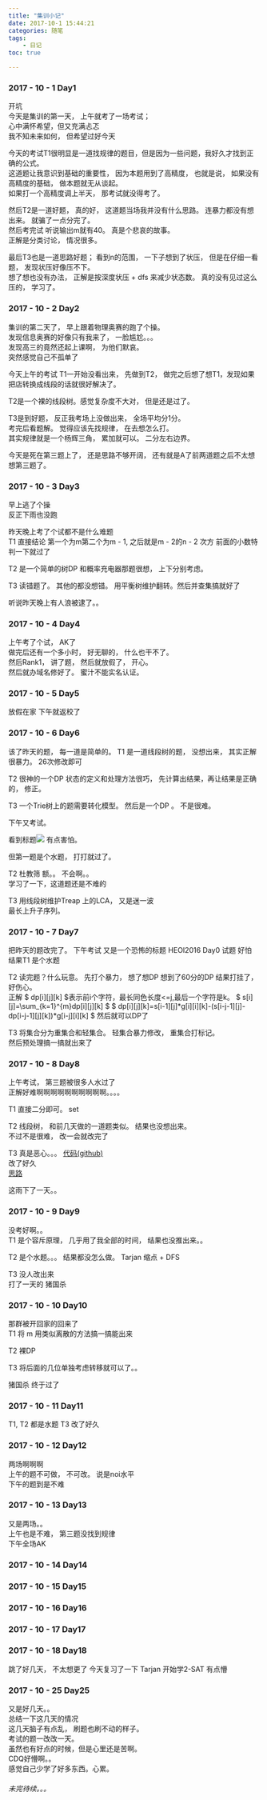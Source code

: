 ```yaml
---
title: "集训小记"
date: 2017-10-1 15:44:21
categories: 随笔
tags:
    - 日记
toc: true

---
```


### 2017 - 10 - 1 Day1
<!--more-->
开坑  
今天是集训的第一天， 上午就考了一场考试；  
心中满怀希望，但又充满忐忑  
我不知未来如何， 但希望过好今天  

今天的考试T1很明显是一道找规律的题目，但是因为一些问题，我好久才找到正确的公式。  
这道题让我意识到基础的重要性， 因为本题用到了高精度， 也就是说， 如果没有高精度的基础， 做本题就无从谈起。  
如果打一个高精度调上半天， 那考试就没得考了。 
   
然后T2是一道好题， 真的好， 这道题当场我并没有什么思路。 连暴力都没有想出来。  就骗了一点分完了。  
然后考完试 听说输出m就有40。 真是个悲哀的故事。  
正解是分类讨论， 情况很多。
  
最后T3也是一道思路好题；
看到n的范围， 一下子想到了状压， 但是在仔细一看题， 发现状压好像压不下。  
想了想也没有办法， 正解是按深度状压 + dfs 来减少状态数。 真的没有见过这么压的， 学习了。

### 2017 - 10 - 2 Day2

集训的第二天了， 早上跟着物理奥赛的跑了个操。  
发现信息奥赛的好像只有我来了， 一脸尴尬。。。  
发现高三的竟然还起上课啊， 为他们默哀。  
突然感觉自己不孤单了

今天上午的考试
T1一开始没看出来， 先做到T2， 做完之后想了想T1，发现如果把店转换成线段的话就很好解决了。

T2是一个裸的线段树。感觉复杂度不大对， 但是还是过了。

T3是到好题， 反正我考场上没做出来， 全场平均分1分。  
考完后看题解。 觉得应该先找规律， 在去想怎么打。  
其实规律就是一个杨辉三角， 累加就可以。 二分左右边界。 

今天是死在第三题上了， 还是思路不够开阔， 还有就是A了前两道题之后不太想想第三题了。

### 2017 - 10 - 3 Day3

早上逃了个操  
反正下雨也没跑  

昨天晚上考了个试都不是什么难题  
T1 直接结论 第一个为m第二个为m - 1, 之后就是m - 2的n - 2 次方
前面的小数特判一下就过了

T2 是一个简单的树DP 和概率充电器那题很想， 上下分别考虑。  

T3 读错题了。 其他的都没想错。 用平衡树维护翻转。然后并查集搞就好了

听说昨天晚上有人浪被逮了。。

### 2017 - 10 - 4 Day4

上午考了个试， AK了   
做完后还有一个多小时， 好无聊的， 什么也干不了。   
然后Rank1， 讲了题， 然后就放假了， 开心。  
然后就办域名修好了。 蜜汁不能实名认证。  

### 2017 - 10 - 5 Day5

放假在家
下午就返校了

### 2017 - 10 - 6 Day6
该了昨天的题， 每一道是简单的。
T1 是一道线段树的题， 没想出来， 其实正解很暴力。 26次修改即可

T2 很神的一个DP 状态的定义和处理方法很巧， 先计算出结果，再让结果是正确的， 修正。

T3 一个Trie树上的题需要转化模型。 然后是一个DP 。 不是很难。

下午又考试。 

看到标题![](https://images-1254442371.image.myqcloud.com/Blog/2017-10-7-1.JPG) 有点害怕。

但第一题是个水题， 打打就过了。

T2 杜教筛 
额。。 不会啊。。  
学习了一下，这道题还是不难的

T3 用线段树维护Treap 上的LCA， 又是迷一波  
最长上升子序列。

### 2017 - 10 - 7 Day7

把昨天的题改完了。
下午考试
又是一个恐怖的标题 HEOI2016 Day0 试题 好怕  
结果T1 是个水题

T2 
读完题？什么玩意。 
先打个暴力， 想了想DP 想到了60分的DP
结果打挂了， 好伤心。  
正解
$ dp[i][j][k] $表示前i个字符，最长同色长度<=j,最后一个字符是k。
$ s[i][j]=\sum\_{k=1}^{m}dp[i][j][k] $
$ dp[i][j][k]=s[i-1][j]\*g[i][i][k]-(s[i-j-1][j]-dp[i-j-1][j][k])\*g[i-j][i][k] $
然后就可以DP了

T3
将集合分为重集合和轻集合。 轻集合暴力修改， 重集合打标记。  
然后预处理搞一搞就出来了

### 2017 - 10 - 8 Day8

上午考试， 第三题被很多人水过了  
正解好难啊啊啊啊啊啊啊啊啊啊。。。。  

T1 直接二分即可。 set  

T2 线段树， 和前几天做的一道题类似。 结果也没想出来。  
    不过不是很难， 改一会就改完了

T3 真是恶心。。。
[代码(github)](https://github.com/HZoi-WildRage/OIcode/blob/master/Codes/HZOI/2017-10-8/Drink.cpp)   
改了好久  
[思路](https://mubu.com/doc/1xT0WAONRA)  

这雨下了一天。。  

### 2017 - 10 - 9 Day9

没考好啊。。  
T1 是个容斥原理， 几乎用了我全部的时间， 结果也没推出来。。  

T2 是个水题。。。 结果都没怎么做。 Tarjan 缩点 + DFS  

T3 没人改出来  
打了一天的 猪国杀  

### 2017 - 10 - 10 Day10

那群被开回家的回来了  
T1 将 m 用类似离散的方法搞一搞能出来  

T2 裸DP

T3 将后面的几位单独考虑转移就可以了。。  

猪国杀 终于过了

### 2017 - 10 - 11 Day11

T1, T2 都是水题
T3 改了好久

### 2017 - 10 - 12 Day12
两场啊啊啊   
上午的题不可做， 不可改。 说是noi水平  
下午的题到是不难  

### 2017 - 10 - 13 Day13
又是两场。。  
上午也是不难， 第三题没找到规律  
下午全场AK

### 2017 - 10 - 14 Day14
### 2017 - 10 - 15 Day15
### 2017 - 10 - 16 Day16
### 2017 - 10 - 17 Day17
### 2017 - 10 - 18 Day18
跳了好几天， 不太想更了
今天复习了一下 Tarjan
开始学2-SAT 有点懵

### 2017 - 10 - 25 Day25
又是好几天。。  
总结一下这几天的情况  
这几天脑子有点乱， 刷题也刷不动的样子。  
考试的题一改改一天。  
虽然也有好点的时候，但是心里还是苦啊。  
CDQ好懵啊。。  
感觉自己少学了好多东西。心累。


###### 未完待续。。。
